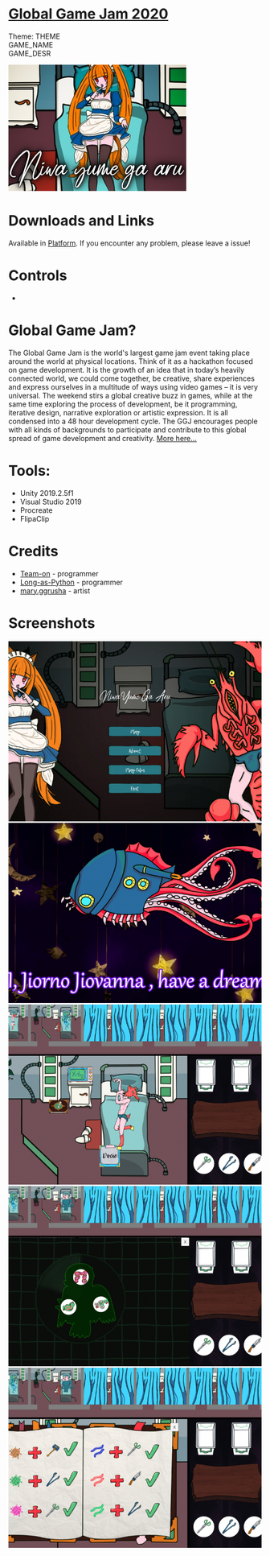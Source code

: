 # [Global Game Jam 2020](https://globalgamejam.org/)
Theme: THEME  
GAME_NAME  
GAME_DESR  

![Cover](Screenshots/Cover1.jpg)

# Downloads and Links
Available in [Platform](LINK). If you encounter any problem, please leave a issue! 

# Controls
 * 

# Global Game Jam?
The Global Game Jam is the world's largest game jam event taking place around the world at physical locations. Think of it as a hackathon focused on game development. It is the growth of an idea that in today’s heavily connected world, we could come together, be creative, share experiences and express ourselves in a multitude of ways using video games – it is very universal. The weekend stirs a global creative buzz in games, while at the same time exploring the process of development, be it programming, iterative design, narrative exploration or artistic expression. It is all condensed into a 48 hour development cycle. The GGJ encourages people with all kinds of backgrounds to participate and contribute to this global spread of game development and creativity. [More here...](https://globalgamejam.org/about)

# Tools:
 * Unity 2019.2.5f1
 * Visual Studio 2019
 * Procreate
 * FlipaClip

# Credits
 * [Team-on](https://github.com/Team-on) - programmer
 * [Long-as-Python](https://github.com/Long-as-Python) - programmer
 * [mary.ggrusha](https://www.instagram.com/ggrusha_art/) - artist

# Screenshots
![Screenshot1](Screenshots/1.png)  
![Screenshot2](Screenshots/2.png)  
![Screenshot3](Screenshots/3.png)  
![Screenshot4](Screenshots/4.png) 
![Screenshot5](Screenshots/5.png)